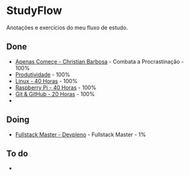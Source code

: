 # StudyFlow
Anotações e exercícios do meu fluxo de estudo.

## Done
- [Apenas Começe - Christian Barbosa](https://apenascomece.com.br/pag-vendas/) - Combata a Procrastinação - 100%
- [Produtividade](https://alura.com.br/) - 100%
- [Linux - 40 Horas](https://cursoemvideo.com/) - 100%
- [Raspberry Pi - 40 Horas](https://cursoemvideo.com/) - 100%
- [Git & GitHub - 20 Horas](https://cursoemvideo.com/) - 100%
- 

## Doing
-  [Fullstack Master - Devpleno](fsm/README.md) - Fullstack Master - 1%

## To do
-
